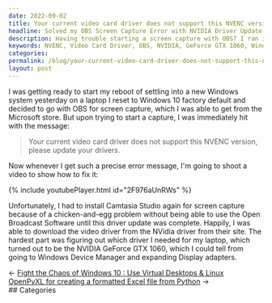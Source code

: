 ```yaml
---
date: 2022-09-02
title: Your current video card driver does not support this NVENC version please update your drivers.
headline: Solved my OBS Screen Capture Error with NVIDIA Driver Update
description: Having trouble starting a screen capture with OBS? I ran into the same issue and figured out how to fix it by downloading the correct video driver from the NVIDIA website. I identified the correct driver by going to Windows Device Manager and finding the NVIDIA GeForce GTX 1060. Read my blog post to find out more about this issue and how I solved it.
keywords: NVENC, Video Card Driver, OBS, NVIDIA, GeForce GTX 1060, Windows Device Manager, Screen Capture, Error Message, Download, Fix, Solution
categories: 
permalink: /blog/your-current-video-card-driver-does-not-support-this-nvenc-version-please-update-your-drivers/
layout: post
---
```



I was getting ready to start my reboot of settling into a new Windows system
yesterday on a laptop I reset to Windows 10 factory default and decided to go
with OBS for screen capture, which I was able to get from the Microsoft store.
But upon trying to start a capture, I was immediately hit with the message:

> Your current video card driver does not support this NVENC version, please
> update your drivers.

Now whenever I get such a precise error message, I'm going to shoot a video to
show how to fix it:

{% include youtubePlayer.html id="2F976aUnRWs" %}

Unfortunately, I had to install Camtasia Studio again for screen capture
because of a chicken-and-egg problem without being able to use the Open
Broadcast Software until this driver update was complete. Happily, I was able
to download the video driver from the NVidia driver from their site. The
hardest part was figuring out which driver I needed for my laptop, which turned
out to be the NVIDIA GeForce GTX 1060, which I could tell from going to Windows
Device Manager and expanding Display adapters.


<div class="post-nav"><div class="post-nav-prev"><span class="arrow">&larr;&nbsp;</span><a href="fight-the-chaos-of-windows-10-use-virtual-desktops-linux">Fight the Chaos of Windows 10 : Use Virtual Desktops & Linux</a></div><div class="post-nav-next"><a href="openpyxl-for-creating-a-formatted-excel-file-from-python">OpenPyXL for creating a formatted Excel file from Python</a><span class="arrow">&nbsp;&rarr;</span></div></div>
## Categories

<ul></ul>